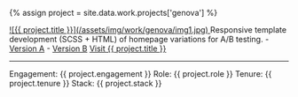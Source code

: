 ---
---
{% assign project = site.data.work.projects['genova'] %}

<a aria-hidden="true" class="work__image" href="{{ project.site-url }}" title="Visit {{ project.title }}" target="_blank">
  ![{{ project.title }}](/assets/img/work/genova/img1.jpg)
</a>  
Responsive template development (SCSS + HTML) of homepage variations for A/B testing.  
- <a href="http://www.genovaseafood.com/go/2015r3" target="_blank" title="See Version A">Version A</a>  
- <a href="http://www.genovaseafood.com/go/2015s3" target="_blank" title="See Version B">Version B</a>  
<a href="{{ project.site-url }}" title="Visit {{ project.title }}" target="_blank">Visit {{ project.title }}</a>
<hr/>
Engagement: {{ project.engagement }}  
Role: {{ project.role }}  
Tenure: {{ project.tenure }}  
Stack: {{ project.stack }}